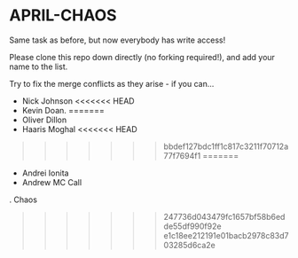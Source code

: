 # APRIL-CHAOS

Same task as before, but now everybody has write access!

Please clone this repo down directly (no forking required!), and add your name to the list.

Try to fix the merge conflicts as they arise - if you can...

- Nick Johnson
<<<<<<< HEAD
- Kevin Doan.
=======
- Oliver Dillon
- Haaris Moghal
<<<<<<< HEAD
>>>>>>> bbdef127bdc1ff1c817c3211f70712a77f7694f1
=======
- Andrei Ionita
- Andrew MC Call







































































































































































































































































































































































































































































































. Chaos
>>>>>>> 247736d043479fc1657bf58b6edde55df990f92e
>>>>>>> e1c18ee212191e01bacb2978c83d703285d6ca2e
